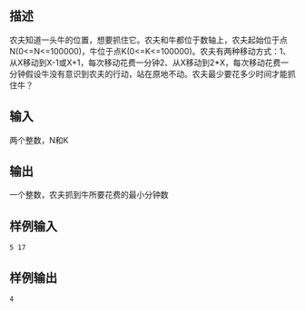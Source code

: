 ## 描述


农夫知道一头牛的位置，想要抓住它。农夫和牛都位于数轴上，农夫起始位于点N(0<=N<=100000)，牛位于点K(0<=K<=100000)。农夫有两种移动方式：1、从X移动到X-1或X+1，每次移动花费一分钟2、从X移动到2*X，每次移动花费一分钟假设牛没有意识到农夫的行动，站在原地不动。农夫最少要花多少时间才能抓住牛？

## 输入


两个整数，N和K

## 输出


一个整数，农夫抓到牛所要花费的最小分钟数

## 样例输入


```
5 17
```


## 样例输出


```
4
```



```

```


